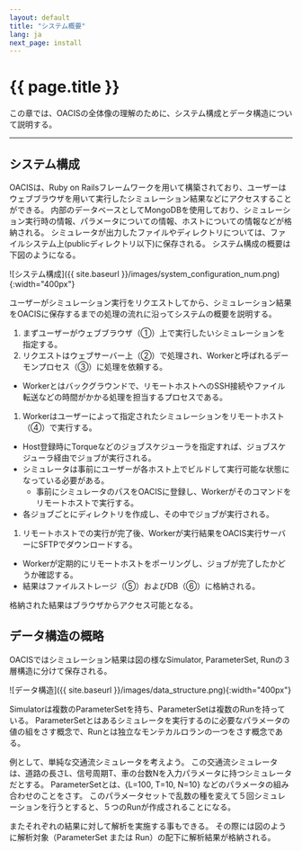 ```yaml
---
layout: default
title: "システム概要"
lang: ja
next_page: install
---
```


# {{ page.title }}

この章では、OACISの全体像の理解のために、システム構成とデータ構造について説明する。

---

## システム構成

OACISは、Ruby on Railsフレームワークを用いて構築されており、ユーザーはウェブブラウザを用いて実行したシミュレーション結果などにアクセスすることができる。
内部のデータベースとしてMongoDBを使用しており、シミュレーション実行時の情報、パラメータについての情報、ホストについての情報などが格納される。
シミュレータが出力したファイルやディレクトリについては、ファイルシステム上(publicディレクトリ以下)に保存される。
システム構成の概要は下図のようになる。

![システム構成]({{ site.baseurl }}/images/system_configuration_num.png){:width="400px"}

ユーザーがシミュレーション実行をリクエストしてから、シミュレーション結果をOACISに保存するまでの処理の流れに沿ってシステムの概要を説明する。

1. まずユーザーがウェブブラウザ（①）上で実行したいシミュレーションを指定する。
1. リクエストはウェブサーバー上（②）で処理され、Workerと呼ばれるデーモンプロセス（③）に処理を依頼する。
  * Workerとはバックグラウンドで、リモートホストへのSSH接続やファイル転送などの時間がかかる処理を担当するプロセスである。
1. Workerはユーザーによって指定されたシミュレーションをリモートホスト（④）で実行する。
  * Host登録時にTorqueなどのジョブスケジューラを指定すれば、ジョブスケジューラ経由でジョブが実行される。
  * シミュレータは事前にユーザーが各ホスト上でビルドして実行可能な状態になっている必要がある。
    * 事前にシミュレータのパスをOACISに登録し、Workerがそのコマンドをリモートホストで実行する。
  * 各ジョブごとにディレクトリを作成し、その中でジョブが実行される。
1. リモートホストでの実行が完了後、Workerが実行結果をOACIS実行サーバーにSFTPでダウンロードする。
  * Workerが定期的にリモートホストをポーリングし、ジョブが完了したかどうか確認する。
  * 結果はファイルストレージ（⑤）およびDB（⑥）に格納される。


格納された結果はブラウザからアクセス可能となる。

## データ構造の概略

OACISではシミュレーション結果は図の様なSimulator, ParameterSet, Runの３層構造に分けて保存される。

![データ構造]({{ site.baseurl }}/images/data_structure.png){:width="400px"}

Simulatorは複数のParameterSetを持ち、ParameterSetは複数のRunを持っている。
ParameterSetとはあるシミュレータを実行するのに必要なパラメータの値の組をさす概念で、Runとは独立なモンテカルロランの一つをさす概念である。

例として、単純な交通流シミュレータを考えよう。
この交通流シミュレータは、道路の長さL、信号周期T、車の台数Nを入力パラメータに持つシミュレータだとする。
ParameterSetとは、{L=100, T=10, N=10} などのパラメータの組み合わせのことをさす。
このパラメータセットで乱数の種を変えて５回シミュレーションを行うとすると、５つのRunが作成されることになる。

またそれぞれの結果に対して解析を実施する事もできる。
その際には図のように解析対象（ParameterSet または Run）の配下に解析結果が格納される。

